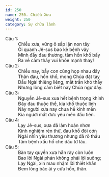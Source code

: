 ```yaml
---
id: 250
name: 250. Chiều Xưa
weight: 250
category: Sự chữa lành
---
```

<dl><dt>Câu 1:</dt><dd data-verse="1">Chiều xưa, vừng ô sắp lặn non tây <br/>Ôi quanh Jê-sus bao kẻ bệnh vây <br/>Mình đầy đau thương, tâm hồn khổ bấy <br/>Ra về cảm thấy vui khỏe mạnh thay! </dd><dt>Câu 2:</dt><dd data-verse="2">Chiều nay, bầy con cũng họp nhau đây <br/>Thân đau, hồn khổ, mong Chúa đặt tay <br/>Dầu Ngài thiêng liêng, mắt trần khó thấy <br/>Nhưng lòng cảm biết nay Chúa ngự đây. </dd><dt>Câu 3:</dt><dd data-verse="3">Nguyền Jê-sus xua hết bệnh trọng khinh <br/>Đây đau thuộc thể, kia khổ thuộc linh <br/>Này người xưa nay chưa hề kính mến <br/>Kìa người mất đức yêu mến đầu tiên. </dd><dt>Câu 4:</dt><dd data-verse="3">Lạy Jê-sus, xưa đã làm hoàn nhơn <br/>Kinh nghiệm rèn thử, đau khổ đòi cơn <br/>Ngài nhìn yêu thương nhưng đã rõ thấu <br/>Tâm bệnh xấu hổ che dấu từ lâu. </dd><dt>Câu 5:</dt><dd data-verse="3">Bàn tay quyền xưa hẳn rày còn luôn <br/>Bao lời Ngài phán không phải lời suông; <br/>Lạy Ngài, xin mau nhậm lời thiết khẩn <br/>Đem lòng bác ái y cứu hồn, thân. </dd></dl>
